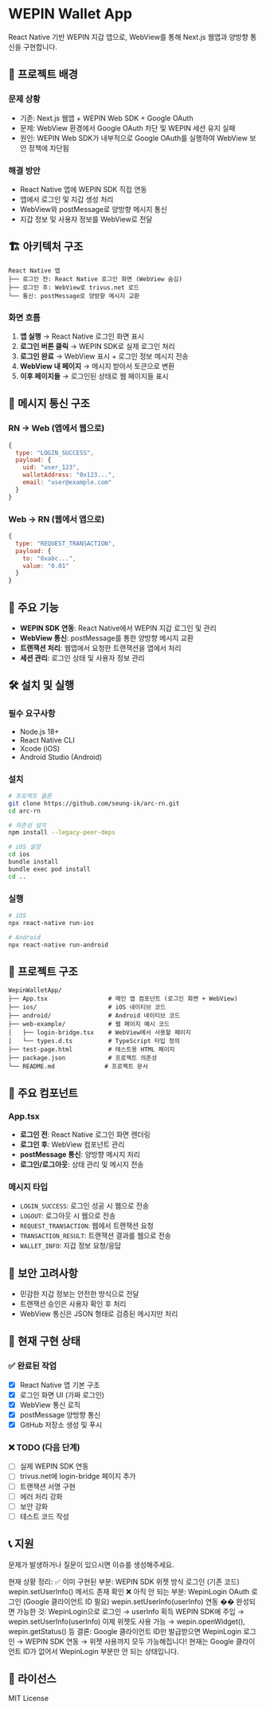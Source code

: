 # WEPIN Wallet App

React Native 기반 WEPIN 지갑 앱으로, WebView를 통해 Next.js 웹앱과 양방향 통신을 구현합니다.

## 🎯 프로젝트 배경

### **문제 상황**

- 기존: Next.js 웹앱 + WEPIN Web SDK + Google OAuth
- 문제: WebView 환경에서 Google OAuth 차단 및 WEPIN 세션 유지 실패
- 원인: WEPIN Web SDK가 내부적으로 Google OAuth를 실행하여 WebView 보안 정책에 차단됨

### **해결 방안**

- React Native 앱에 WEPIN SDK 직접 연동
- 앱에서 로그인 및 지갑 생성 처리
- WebView와 postMessage로 양방향 메시지 통신
- 지갑 정보 및 사용자 정보를 WebView로 전달

## 🏗️ 아키텍처 구조

```
React Native 앱
├── 로그인 전: React Native 로그인 화면 (WebView 숨김)
├── 로그인 후: WebView로 trivus.net 로드
└── 통신: postMessage로 양방향 메시지 교환
```

### **화면 흐름**

1. **앱 실행** → React Native 로그인 화면 표시
2. **로그인 버튼 클릭** → WEPIN SDK로 실제 로그인 처리
3. **로그인 완료** → WebView 표시 + 로그인 정보 메시지 전송
4. **WebView 내 페이지** → 메시지 받아서 토큰으로 변환
5. **이후 페이지들** → 로그인된 상태로 웹 페이지들 표시

## 📱 메시지 통신 구조

### RN → Web (앱에서 웹으로)

```javascript
{
  type: "LOGIN_SUCCESS",
  payload: {
    uid: "user_123",
    walletAddress: "0x123...",
    email: "user@example.com"
  }
}
```

### Web → RN (웹에서 앱으로)

```javascript
{
  type: "REQUEST_TRANSACTION",
  payload: {
    to: "0xabc...",
    value: "0.01"
  }
}
```

## 🚀 주요 기능

- **WEPIN SDK 연동**: React Native에서 WEPIN 지갑 로그인 및 관리
- **WebView 통신**: postMessage를 통한 양방향 메시지 교환
- **트랜잭션 처리**: 웹앱에서 요청한 트랜잭션을 앱에서 처리
- **세션 관리**: 로그인 상태 및 사용자 정보 관리

## 🛠 설치 및 실행

### 필수 요구사항

- Node.js 18+
- React Native CLI
- Xcode (iOS)
- Android Studio (Android)

### 설치

```bash
# 프로젝트 클론
git clone https://github.com/seung-ik/arc-rn.git
cd arc-rn

# 의존성 설치
npm install --legacy-peer-deps

# iOS 설정
cd ios
bundle install
bundle exec pod install
cd ..
```

### 실행

```bash
# iOS
npx react-native run-ios

# Android
npx react-native run-android
```

## 📁 프로젝트 구조

```
WepinWalletApp/
├── App.tsx                 # 메인 앱 컴포넌트 (로그인 화면 + WebView)
├── ios/                    # iOS 네이티브 코드
├── android/                # Android 네이티브 코드
├── web-example/            # 웹 페이지 예시 코드
│   ├── login-bridge.tsx    # WebView에서 사용할 페이지
│   └── types.d.ts          # TypeScript 타입 정의
├── test-page.html          # 테스트용 HTML 페이지
├── package.json            # 프로젝트 의존성
└── README.md              # 프로젝트 문서
```

## 🔧 주요 컴포넌트

### App.tsx

- **로그인 전**: React Native 로그인 화면 렌더링
- **로그인 후**: WebView 컴포넌트 관리
- **postMessage 통신**: 양방향 메시지 처리
- **로그인/로그아웃**: 상태 관리 및 메시지 전송

### 메시지 타입

- `LOGIN_SUCCESS`: 로그인 성공 시 웹으로 전송
- `LOGOUT`: 로그아웃 시 웹으로 전송
- `REQUEST_TRANSACTION`: 웹에서 트랜잭션 요청
- `TRANSACTION_RESULT`: 트랜잭션 결과를 웹으로 전송
- `WALLET_INFO`: 지갑 정보 요청/응답

## 🔐 보안 고려사항

- 민감한 지갑 정보는 안전한 방식으로 전달
- 트랜잭션 승인은 사용자 확인 후 처리
- WebView 통신은 JSON 형태로 검증된 메시지만 처리

## 🚧 현재 구현 상태

### ✅ 완료된 작업

- [x] React Native 앱 기본 구조
- [x] 로그인 화면 UI (가짜 로그인)
- [x] WebView 통신 로직
- [x] postMessage 양방향 통신
- [x] GitHub 저장소 생성 및 푸시

### ❌ TODO (다음 단계)

- [ ] 실제 WEPIN SDK 연동
- [ ] trivus.net에 login-bridge 페이지 추가
- [ ] 트랜잭션 서명 구현
- [ ] 에러 처리 강화
- [ ] 보안 강화
- [ ] 테스트 코드 작성

## 📞 지원

문제가 발생하거나 질문이 있으시면 이슈를 생성해주세요.

현재 상황 정리:
✅ 이미 구현된 부분:
WEPIN SDK 위젯 방식 로그인 (기존 코드)
wepin.setUserInfo() 메서드 존재 확인
❌ 아직 안 되는 부분:
WepinLogin OAuth 로그인 (Google 클라이언트 ID 필요)
wepin.setUserInfo(userInfo) 연동
�� 완성되면 가능한 것:
WepinLogin으로 로그인 → userInfo 획득
WEPIN SDK에 주입 → wepin.setUserInfo(userInfo)
이제 위젯도 사용 가능 → wepin.openWidget(), wepin.getStatus() 등
결론: Google 클라이언트 ID만 발급받으면 WepinLogin 로그인 → WEPIN SDK 연동 → 위젯 사용까지 모두 가능해집니다!
현재는 Google 클라이언트 ID가 없어서 WepinLogin 부분만 안 되는 상태입니다.

## 📄 라이선스

MIT License
